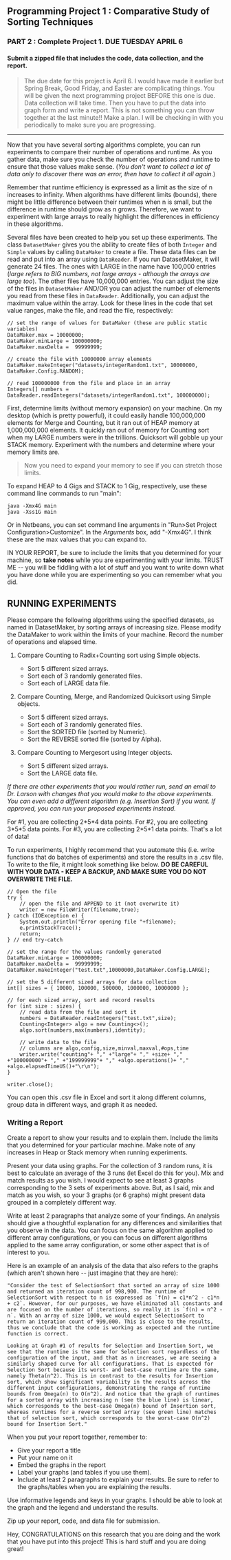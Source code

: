 ## Programming Project 1 : Comparative Study of Sorting Techniques

### PART 2 : Complete Project 1. DUE TUESDAY APRIL 6
#### Submit a zipped file that includes the code, data collection, and the report.

> The due date for this project is April 6. I would have made it earlier but Spring Break, Good Friday, and Easter are complicating things. You will be given the next programming project BEFORE this one is due. Data collection will take time. Then you have to put the data into graph form and write a report. This is not something you can throw together at the last minute!! Make a plan. I will be checking in with you periodically to make sure you are progressing.

<hr>

Now that you have several sorting algorithms complete, you can run experiments to compare their number of operations and runtime. As you gather data, make sure you check the number of operations and runtime to ensure that those values make sense. (_You don't want to collect a lot of data only to discover there was an error, then have to collect it all again._)

Remember that runtime efficiency is expressed as a limit as the size of n increases to infinity. When algorithms have different limits (bounds), there might be little difference between their runtimes when n is small, but the difference in runtime should grow as n grows. Therefore, we want to experiment with large arrays to really highlight the differences in efficiency in these algorithms.

Several files have been created to help you set up these experiments. The class `DatasetMaker` gives you the ability to create files of both `Integer` and `Simple` values by calling `DataMaker` to create a file. These data files can be read and put into an array using `DataReader`. If you run DatasetMaker, it will generate 24 files. The ones with LARGE in the name have 100,000 entries (_large refers to BIG numbers, not large arrays - although the arrays are large too_). The other files have 10,000,000 entries. You can adjust the size of the files in `DatasetMaker` AND/OR you can adjust the number of elements you read from these files in `DataReader`. Additionally, you can adjust the maximum value within the array. Look for these lines in the code that set value ranges, make the file, and read the file, respectively:

```
// set the range of values for DataMaker (these are public static variables)
DataMaker.max = 10000000;
DataMaker.minLarge = 100000000;
DataMaker.maxDelta =  99999999;

// create the file with 10000000 array elements
DataMaker.makeInteger("datasets/integerRandom1.txt", 10000000, DataMaker.Config.RANDOM);

// read 100000000 from the file and place in an array
Integers[] numbers = DataReader.readIntegers("datasets/integerRandom1.txt", 100000000);
```

First, determine limits (without memory expansion) on your machine. On my desktop (which is pretty powerful), it could easily handle 100,000,000 elements for Merge and Counting, but it ran out of HEAP memory at 1,000,000,000 elements. It quickly ran out of memory for Counting sort when my LARGE numbers were in the trillions. Quicksort will gobble up your STACK memory. Experiment with the numbers and determine where your memory limits are.

> Now you need to expand your memory to see if you can stretch those limits.

To expand HEAP to 4 Gigs and STACK to 1 Gig, respectively, use these command line commands to run "main":

```
java -Xmx4G main
java -Xss1G main  
```

Or in Netbeans, you can set command line arguments in "Run>Set Project Configuration>Customize". In the _Arguments_ box, add "-Xmx4G". I think these are the max values that you can expand to.

IN YOUR REPORT, be sure to include the limits that you determined for your machine, so **take notes** while you are experimenting with your limits. TRUST ME -- you will be fiddling with a lot of stuff and you want to write down what you have done while you are experimenting so you can remember what you did.

## RUNNING EXPERIMENTS

Please compare the following algorithms using the specified datasets, as named in DatasetMaker, by sorting arrays of increasing size. Please modify the DataMaker to work within the limits of your machine. Record the number of operations and elapsed time.

1. Compare Counting to Radix+Counting sort using Simple objects.
    - Sort 5 different sized arrays.
    - Sort each of 3 randomly generated files.
    - Sort each of LARGE data file.

2. Compare Counting, Merge, and Randomized Quicksort using Simple objects.
    - Sort 5 different sized arrays.
    - Sort each of 3 randomly generated files.
    - Sort the SORTED file (sorted by Numeric).
    - Sort the REVERSE sorted file (sorted by Alpha).

3. Compare Counting to Mergesort using Integer objects.
    - Sort 5 different sized arrays.
    - Sort the LARGE data file.

_If there are other experiments that you would rather run, send an email to Dr. Larson with changes that you would make to the above experiments. You can even add a different algorithm (e.g. Insertion Sort) if you want. If approved, you can run your proposed experiments instead._

For #1, you are collecting 2\*5\*4 data points. For #2, you are collecting 3\*5\*5 data points. For #3, you are collecting 2\*5\*1 data points. That's a lot of data!

To run experiments, I highly recommend that you automate this (i.e. write functions that do batches of experiments) and store the results in a .csv file. To write to the file, it might look something like below. **DO BE CAREFUL WITH YOUR DATA - KEEP A BACKUP, AND MAKE SURE YOU DO NOT OVERWRITE THE FILE.**

```
// Open the file
try {
	// open the file and APPEND to it (not overwrite it)
	writer = new FileWriter(filename,true);
} catch (IOException e) {
	System.out.println("Error opening file "+filename);
	e.printStackTrace();
	return;
} // end try-catch

// set the range for the values randomly generated
DataMaker.minLarge = 100000000;
DataMaker.maxDelta =  99999999;
DataMaker.makeInteger("test.txt",10000000,DataMaker.Config.LARGE);

// set the 5 different sized arrays for data collection
int[] sizes = { 10000, 100000, 500000, 1000000, 10000000 };

// for each sized array, sort and record results
for (int size : sizes) {
	// read data from the file and sort it
	numbers = DataReader.readIntegers("test.txt",size);
	Counting<Integer> algo = new Counting<>();
	algo.sort(numbers,max(numbers),identity);

	// write data to the file
	// columns are algo,config,size,minval,maxval,#ops,time
	writer.write("counting"+ "," +"large"+ "," +size+ "," +"100000000"+ "," +"199999999"+ "," +algo.operations()+ "," +algo.elapsedTimeUS()+"\r\n");
}

writer.close();
```

You can open this .csv file in Excel and sort it along different columns, group data in different ways, and graph it as needed.


### Writing a Report

Create a report to show your results and to explain them. Include the limits that you determined for your particular machine. Make note of any increases in Heap or Stack memory when running experiments.

Present your data using graphs. For the collection of 3 random runs, it is best to calculate an average of the 3 runs (let Excel do this for you). Mix and match results as you wish. I would expect to see at least 3 graphs corresponding to the 3 sets of experiments above. But, as I said, mix and match as you wish, so your 3 graphs (or 6 graphs) might present data grouped in a completely different way.

Write at least 2 paragraphs that analyze some of your findings. An analysis should give a thoughtful explanation for any differences and similarities that you observe in the data. You can focus on the same algorithm applied to different array configurations, or you can focus on different algorithms applied to the same array configuration, or some other aspect that is of interest to you.

Here is an example of an analysis of the data that also refers to the graphs (which aren't shown here -- just imagine that they are here):

	"Consider the test of SelectionSort that sorted an array of size 1000 and returned an iteration count of 998,900. The runtime of SelectionSort with respect to n is expressed as `f(n) = c1*n^2 - c1*n + c2`. However, for our purposes, we have eliminated all constants and are focused on the number of iterations, so really it is `f(n) = n^2 - n`. With an array of size 1000, we would expect SelectionSort to return an iteration count of 999,000. This is close to the results, thus we conclude that the code is working as expected and the runtime function is correct.

	Looking at Graph #1 of results for Selection and Insertion Sort, we see that the runtime is the same for Selection sort regardless of the configuration of the input, and that as n increases, we are seeing a similarly shaped curve for all configurations. That is expected for Selection Sort because its worst- and best-case runtime are the same, namely Theta(n^2). This is in contrast to the results for Insertion sort, which show significant variability in the results across the different input configurations, demonstrating the range of runtime bounds from Omega(n) to O(n^2). And notice that the graph of runtimes for a sorted array with increasing n (see the blue line) is linear, which corresponds to the best-case Omega(n) bound of Insertion sort, whereas runtimes for a reverse sorted array (see green line) matches that of selection sort, which corresponds to the worst-case O(n^2) bound for Insertion Sort."

When you put your report together, remember to:
- Give your report a title
- Put your name on it
- Embed the graphs in the report
- Label your graphs (and tables if you use them).
- Include at least 2 paragraphs to explain your results. Be sure to refer to the graphs/tables when you are explaining the results.

Use informative legends and keys in your graphs. I should be able to look at the graph and the legend and understand the results.

Zip up your report, code, and data file for submission.

Hey, CONGRATULATIONS on this research that you are doing and the work that you have put into this project! This is hard stuff and you are doing great!